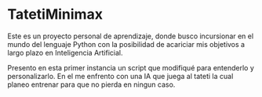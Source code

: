 # TatetiMinimax

Este es un proyecto personal de aprendizaje, donde busco incursionar en el mundo del lenguaje Python con la posibilidad de acariciar mis objetivos a largo plazo en Inteligencia Artificial.

Presento en esta primer instancia un script que modifiqué para entenderlo y personalizarlo. En el me enfrento con una IA que juega al tateti la cual planeo entrenar para que no pierda en ningun caso.
